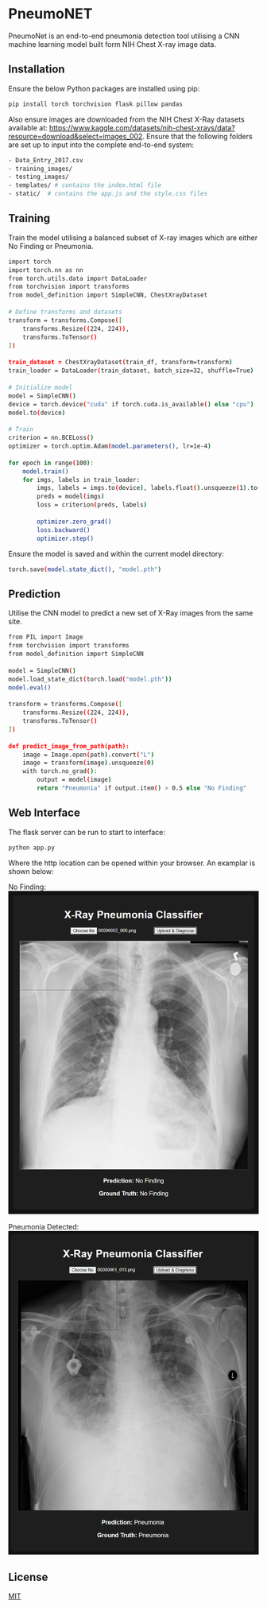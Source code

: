 # PneumoNET
PneumoNet is an end-to-end pneumonia detection tool utilising a CNN machine learning model built form NIH Chest X-ray image data.

## Installation
Ensure the below Python packages are installed using pip:

```bash
pip install torch torchvision flask pillow pandas
```
Also ensure images are downloaded from the NIH Chest X-Ray datasets available at: https://www.kaggle.com/datasets/nih-chest-xrays/data?resource=download&select=images_002. Ensure that the following folders are set up to input into the complete end-to-end system:

```bash
- Data_Entry_2017.csv
- training_images/
- testing_images/
- templates/ # contains the index.html file
- static/  # contains the app.js and the style.css files
```

## Training
Train the model utilising a balanced subset of X-ray images which are either No Finding or Pneumonia.

```bash
import torch
import torch.nn as nn
from torch.utils.data import DataLoader
from torchvision import transforms
from model_definition import SimpleCNN, ChestXrayDataset

# Define transforms and datasets
transform = transforms.Compose([
    transforms.Resize((224, 224)),
    transforms.ToTensor()
])

train_dataset = ChestXrayDataset(train_df, transform=transform)
train_loader = DataLoader(train_dataset, batch_size=32, shuffle=True)

# Initialize model
model = SimpleCNN()
device = torch.device("cuda" if torch.cuda.is_available() else "cpu")
model.to(device)

# Train
criterion = nn.BCELoss()
optimizer = torch.optim.Adam(model.parameters(), lr=1e-4)

for epoch in range(100):
    model.train()
    for imgs, labels in train_loader:
        imgs, labels = imgs.to(device), labels.float().unsqueeze(1).to(device)
        preds = model(imgs)
        loss = criterion(preds, labels)

        optimizer.zero_grad()
        loss.backward()
        optimizer.step()
```

Ensure the model is saved and within the current model directory:

```bash
torch.save(model.state_dict(), "model.pth")
```

## Prediction

Utilise the CNN model to predict a new set of X-Ray images from the same site.

```bash
from PIL import Image
from torchvision import transforms
from model_definition import SimpleCNN

model = SimpleCNN()
model.load_state_dict(torch.load("model.pth"))
model.eval()

transform = transforms.Compose([
    transforms.Resize((224, 224)),
    transforms.ToTensor()
])

def predict_image_from_path(path):
    image = Image.open(path).convert("L")
    image = transform(image).unsqueeze(0)
    with torch.no_grad():
        output = model(image)
        return "Pneumonia" if output.item() > 0.5 else "No Finding"
```

## Web Interface
The flask server can be run to start to interface:

```bash
python app.py
```

Where the http location can be opened within your browser. An examplar is shown below: 

No Finding:
![NoFinding](screenshots/x_ray_nofinding.png)

Pneumonia Detected:
![Pneumonia](screenshots/x_ray_pneumonia.png)

## License

[MIT](https://choosealicense.com/licenses/mit/)
